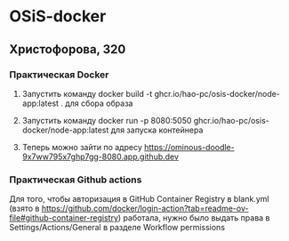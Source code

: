 # OSiS-docker

## Христофорова, 320

### Практическая Docker

1. Запустить команду docker build -t ghcr.io/hao-pc/osis-docker/node-app:latest . для сбора образа

2. Запустить команду docker run -p 8080:5050 ghcr.io/hao-pc/osis-docker/node-app:latest для запуска контейнера

3. Теперь можно зайти по адресу https://ominous-doodle-9x7ww795x7ghp7gg-8080.app.github.dev

### Практическая Github actions

Для того, чтобы авторизация в GitHub Container Registry в blank.yml (взято в https://github.com/docker/login-action?tab=readme-ov-file#github-container-registry) работала, нужно было выдать права в Settings/Actions/General в разделе Workflow permissions
